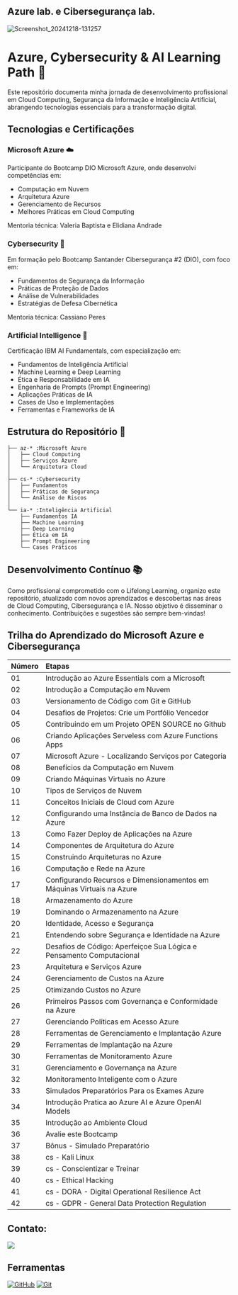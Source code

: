 ## Azure lab. e Cibersegurança lab.

![Screenshot_20241218-131257](https://github.com/user-attachments/assets/09b3d700-e21a-444d-b9ba-43294d3070d5)


 # Azure, Cybersecurity & AI Learning Path 🚀

Este repositório documenta minha jornada de desenvolvimento profissional em Cloud Computing, Segurança da Informação e Inteligência Artificial, abrangendo tecnologias essenciais para a transformação digital.

## Tecnologias e Certificações

### Microsoft Azure ☁️
Participante do Bootcamp DIO Microsoft Azure, onde desenvolvi competências em:
- Computação em Nuvem
- Arquitetura Azure
- Gerenciamento de Recursos
- Melhores Práticas em Cloud Computing

Mentoria técnica: Valeria Baptista e Elidiana Andrade

### Cybersecurity 🔐
Em formação pelo Bootcamp Santander Cibersegurança #2 (DIO), com foco em:
- Fundamentos de Segurança da Informação
- Práticas de Proteção de Dados
- Análise de Vulnerabilidades
- Estratégias de Defesa Cibernética

Mentoria técnica: Cassiano Peres

### Artificial Intelligence 🤖
Certificação IBM AI Fundamentals, com especialização em:
- Fundamentos de Inteligência Artificial
- Machine Learning e Deep Learning
- Ética e Responsabilidade em IA
- Engenharia de Prompts (Prompt Engineering)
- Aplicações Práticas de IA
- Cases de Uso e Implementações
- Ferramentas e Frameworks de IA

## Estrutura do Repositório 📂

```
├── az-* :Microsoft Azure
│   ├── Cloud Computing
│   ├── Serviços Azure
│   └── Arquitetura Cloud
│
├── cs-* :Cybersecurity
│   ├── Fundamentos
│   ├── Práticas de Segurança
│   └── Análise de Riscos
│
└── ia-* :Inteligência Artificial
    ├── Fundamentos IA
    ├── Machine Learning
    ├── Deep Learning
    ├── Ética em IA
    ├── Prompt Engineering
    └── Cases Práticos
```

## Desenvolvimento Contínuo 📚

Como profissional comprometido com o Lifelong Learning, organizo este repositório, atualizado com novos aprendizados e descobertas nas áreas de Cloud Computing, Cibersegurança e IA. Nosso objetivo é disseminar o conhecimento. Contribuições e sugestões são sempre bem-vindas!



## Trilha do Aprendizado do Microsoft Azure e Cibersegurança 
<table>
  <thead>
    <tr align="left">
      <th>Número</th>
      <th>Etapas</th>
    </tr>
  </thead>
  <tbody align="left">
    <tr>
      <td>01</td>
      <td> Introdução ao Azure Essentials com a Microsoft</td>
    </tr>
    <tr>
      <td>02</td>
      <td>Introdução a Computação em Nuvem</td>
    </tr>
    <tr>
      <td>03</td>
      <td>Versionamento de Código com Git e GitHub</td>  
    </tr>
    <tr>
      <td>04</td>
      <td>Desafios de Projetos: Crie um Portfólio Vencedor</td>
      </tr>
    <tr>
<td>05</td>
      <td>Contribuindo em um Projeto OPEN SOURCE no Github</td>
      </tr>
    <tr>
<td>06</td>
      <td>Criando Aplicações Serveless com Azure Functions Apps</td> 
</tr>
    <tr>
<td>07</td>
      <td>Microsoft Azure - Localizando Serviços por Categoria</td>
</tr>
    <tr>
<td>08</td>
      <td>Benefícios da Computação em Nuvem</td> 
</tr>
    <tr>
<td>09</td>
      <td>Criando Máquinas Virtuais no Azure</td>
</tr>
    <tr>
<td>10</td>
      <td>Tipos de Serviços de Nuvem</td> 
</tr>
    <tr>
<td>11</td>
      <td>Conceitos Iniciais de Cloud com Azure</td> 
</tr>
    <tr>
<td>12</td>
      <td>Configurando uma Instância de Banco de Dados na Azure</td> 
</tr>
    <tr>
<td>13</td>
      <td>Como Fazer Deploy de Aplicações na Azure</td> 
</tr>
    <tr>
<td>14</td>
      <td>Componentes de Arquitetura do Azure</td> 
</tr>
    <tr>
<td>15</td>
      <td>Construindo Arquiteturas no Azure</td> 
</tr>
    <tr>
<td>16</td>
      <td>Computação e Rede na Azure</td> 
</tr>
    <tr>
<td>17</td>
      <td>Configurando Recursos e Dimensionamentos em Máquinas Virtuais na Azure</td> 
</tr>
    <tr>
<td>18</td>
      <td>Armazenamento do Azure</td> 
</tr>
    <tr>
<td>19</td>
      <td>Dominando o Armazenamento na Azure</td> 
</tr>
    <tr>
<td>20</td>
      <td>Identidade, Acesso e Segurança </td> 
</tr>
    <tr>
<td>21</td>
      <td>Entendendo sobre Segurança e Identidade na Azure</td> 
</tr>
    <tr>
<td>22</td>
      <td>Desafios de Código: Aperfeiçoe Sua Lógica e Pensamento Computacional </td> 
</tr>
    <tr>
<td>23</td>
      <td>Arquitetura e Serviços Azure</td> 
</tr>
    <tr>
<td>24</td>
      <td>Gerenciamento de Custos na Azure</td> 
</tr>
    <tr>
<td>25</td>
      <td>Otimizando Custos no Azure</td> 
</tr>
    <tr>
<td>26</td>
      <td>Primeiros Passos com Governança e Conformidade na Azure</td>
</tr>
    <tr>
<td>27</td>
      <td>Gerenciando Políticas em Acesso Azure</td> 
</tr>
    <tr>
<td>28</td>
      <td>Ferramentas de Gerenciamento e Implantação Azure</td> 
</tr>
    <tr>
<td>29</td>
      <td>Ferramentas de Implantação na Azure</td> 
</tr>
    <tr>
<td>30</td>
      <td>Ferramentas de Monitoramento Azure</td> 
</tr>
    <tr>
<td>31</td>
      <td>Gerenciamento e Governança na Azure</td> 
</tr>
    <tr>
<td>32</td>
      <td>Monitoramento Inteligente com o  Azure</td> 
</tr>
    <tr>
<td>33</td>
      <td>Simulados Preparatórios Para os Exames Azure</td> 
</tr>
    <tr>
<td>34</td>
      <td>Introdução Pratica ao Azure AI e Azure OpenAI Models</td> 
</tr>
    <tr>
<td>35</td>
      <td>Introdução ao Ambiente Cloud</td> 
</tr>
    <tr>
<td>36</td>
      <td>Avalie este Bootcamp</td>
</tr>
    <tr>
<td>37</td>
      <td>Bônus - Simulado Preparatório </td> 
    </tr> 


<td>38</td>
      <td>cs - Kali Linux </td> 


</tr>
    <tr>
<td>39</td>
      <td>cs - Conscientizar e Treinar</td>
</tr>
   

</tr> 


<td>40</td>
      <td>cs - Ethical Hacking </td> 





</tr>
  
</tr> 

<td>41</td>
      <td>cs - DORA - Digital Operational Resilience Act
 </td> 


 </tr>
  
</tr> 

<td>42</td>
      <td>cs - GDPR - General Data Protection Regulation
 </td> 
      


    
  </tbody> 
</table> 




## Contato:
<a href="https://www.linkedin.com/in/sergio-luiz-dos-santos-3b081a326" target="_blank"><img src="https://img.shields.io/badge/-LinkedIn-%230077B5?style=for-the-badge&logo=linkedin&logoColor=white" target="_blank"></a> 


## Ferramentas
[![GitHub](https://img.shields.io/badge/GitHub-000?style=for-the-badge&logo=github&logoColor=30A3DC)](https://docs.github.com/)
[![Git](https://img.shields.io/badge/Git-000?style=for-the-badge&logo=git&logoColor=E94D5F)](https://git-scm.com/doc) 
